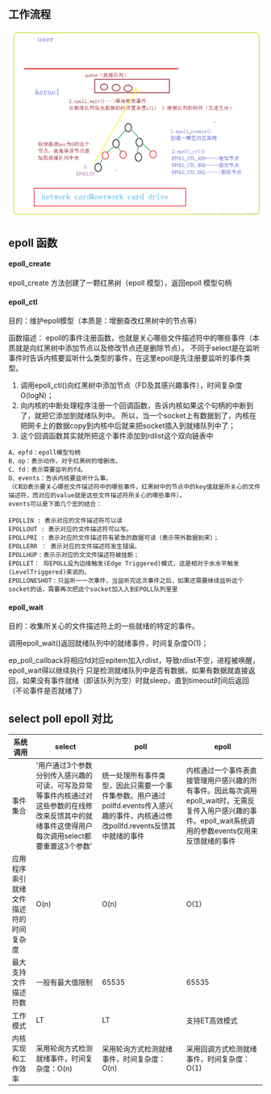 ## 工作流程
![select-epoll.png](../../img/OSandNets/select-epoll.png)

## epoll 函数

#### epoll_create

epoll_create 方法创建了一颗红黑树（epoll 模型），返回epoll 模型句柄

#### epoll_ctl
目的：维护epoll模型（本质是：增删查改红黑树中的节点等）

函数描述：
epoll的事件注册函数，也就是关心哪些文件描述符中的哪些事件（本质就是向红黑树中添加节点以及修改节点还是删除节点）。
不同于select是在监听事件时告诉内核要监听什么类型的事件，在这里epoll是先注册要监听的事件类型。

1. 调用epoll_ctl()向红黑树中添加节点（FD及其感兴趣事件），时间复杂度O(logN)；
2. 向内核的中断处理程序注册一个回调函数，告诉内核如果这个句柄的中断到了，就把它添加到就绪队列中。 所以，当一个socket上有数据到了，内核在把网卡上的数据copy到内核中后就来把socket插入到就绪队列中了；
3. 这个回调函数其实就所把这个事件添加到rdlist这个双向链表中
```$xslt
A、epfd：epoll模型句柄
B、op：表示动作，对于红黑树的增删改。
C、fd：表示需要监听的fd。
D、events：告诉内核要监听什么事。
（C和D表示要关心哪些文件描述符中的哪些事件，红黑树中的节点中的key值就是所关心的文件描述符，而对应的value就是这些文件描述符所关心的哪些事件）。
events可以是下面几个宏的结合：

EPOLLIN : 表示对应的文件描述符可以读
EPOLLOUT : 表示对应的文件描述符可以写。
EPOLLPRI : 表示对应的文件描述符有紧急的数据可读（表示带外数据到来）；
EPOLLERR ： 表示对应的文件描述符发生错误。
EPOLLHUP：表⽰示对应的⽂文件描述符被挂断；
EPOLLET： 将EPOLL设为边缘触发(Edge Triggered)模式，这是相对于⽔水平触发(LevelTriggered)来说的。
EPOLLONESHOT：只监听⼀一次事件，当监听完这次事件之后，如果还需要继续监听这个socket的话，需要再次把这个socket加⼊入到EPOLL队列⾥里
```

#### epoll_wait
目的：收集所关心的文件描述符上的一些就绪的特定的事件。

调用epoll_wait()返回就绪队列中的就绪事件，时间复杂度O(1)；

ep_poll_callback将相应fd对应epitem加入rdlist，导致rdlist不空，进程被唤醒，epoll_wait得以继续执行
只是检测就绪队列中是否有数据，如果有数据就直接返回，如果没有事件就绪（即该队列为空）时就sleep，直到timeout时间后返回（不论事件是否就绪了）

## select poll epoll 对比

系统调用 | select | poll | epoll
---|---|---|---
事件集合 | '用户通过3个参数分别传入感兴趣的可读，可写及异常等事件内核通过对这些参数的在线修改来反馈其中的就绪事件这使得用户每次调用select都要重置这3个参数' | 统一处理所有事件类型，因此只需要一个事件集参数。用户通过pollfd.events传入感兴趣的事件，内核通过修改pollfd.revents反馈其中就绪的事件 | 内核通过一个事件表直接管理用户感兴趣的所有事件。因此每次调用epoll_wait时，无需反复传入用户感兴趣的事件。epoll_wait系统调用的参数events仅用来反馈就绪的事件
应用程序索引就绪文件描述符的时间复杂度 | O(n) | O(n) | O(1)
最大支持文件描述符数| 一般有最大值限制 |65535 | 65535
工作模式 | LT | LT | 支持ET高效模式
内核实现和工作效率 | 采用轮询方式检测就绪事件，时间复杂度：O(n) | 采用轮询方式检测就绪事件，时间复杂度：O(n) | 采用回调方式检测就绪事件，时间复杂度：O(1)

